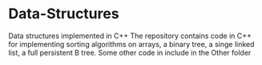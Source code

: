 # Data-Structures
Data structures implemented in C++
The repository contains code in C++ for implementing sorting algorithms on arrays, a binary tree, a singe linked list, a full persistent B tree.
Some other code in include in the Other folder
